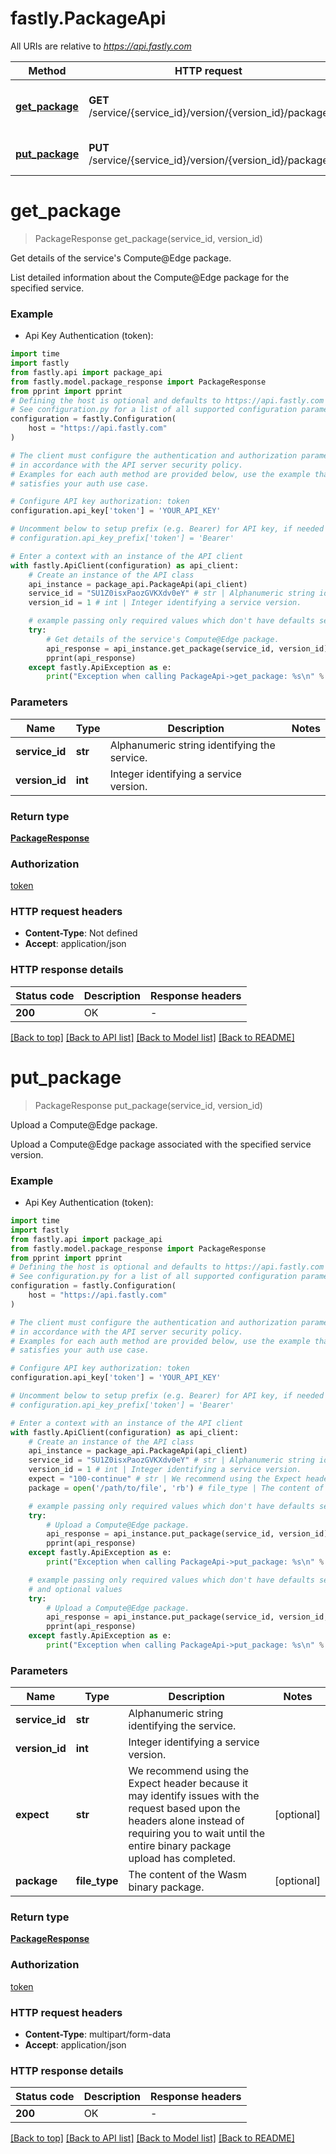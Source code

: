 # fastly.PackageApi

All URIs are relative to *https://api.fastly.com*

Method | HTTP request | Description
------------- | ------------- | -------------
[**get_package**](PackageApi.md#get_package) | **GET** /service/{service_id}/version/{version_id}/package | Get details of the service&#39;s Compute@Edge package.
[**put_package**](PackageApi.md#put_package) | **PUT** /service/{service_id}/version/{version_id}/package | Upload a Compute@Edge package.


# **get_package**
> PackageResponse get_package(service_id, version_id)

Get details of the service's Compute@Edge package.

List detailed information about the Compute@Edge package for the specified service.

### Example

* Api Key Authentication (token):

```python
import time
import fastly
from fastly.api import package_api
from fastly.model.package_response import PackageResponse
from pprint import pprint
# Defining the host is optional and defaults to https://api.fastly.com
# See configuration.py for a list of all supported configuration parameters.
configuration = fastly.Configuration(
    host = "https://api.fastly.com"
)

# The client must configure the authentication and authorization parameters
# in accordance with the API server security policy.
# Examples for each auth method are provided below, use the example that
# satisfies your auth use case.

# Configure API key authorization: token
configuration.api_key['token'] = 'YOUR_API_KEY'

# Uncomment below to setup prefix (e.g. Bearer) for API key, if needed
# configuration.api_key_prefix['token'] = 'Bearer'

# Enter a context with an instance of the API client
with fastly.ApiClient(configuration) as api_client:
    # Create an instance of the API class
    api_instance = package_api.PackageApi(api_client)
    service_id = "SU1Z0isxPaozGVKXdv0eY" # str | Alphanumeric string identifying the service.
    version_id = 1 # int | Integer identifying a service version.

    # example passing only required values which don't have defaults set
    try:
        # Get details of the service's Compute@Edge package.
        api_response = api_instance.get_package(service_id, version_id)
        pprint(api_response)
    except fastly.ApiException as e:
        print("Exception when calling PackageApi->get_package: %s\n" % e)
```


### Parameters

Name | Type | Description  | Notes
------------- | ------------- | ------------- | -------------
 **service_id** | **str**| Alphanumeric string identifying the service. |
 **version_id** | **int**| Integer identifying a service version. |

### Return type

[**PackageResponse**](PackageResponse.md)

### Authorization

[token](../README.md#token)

### HTTP request headers

 - **Content-Type**: Not defined
 - **Accept**: application/json


### HTTP response details

| Status code | Description | Response headers |
|-------------|-------------|------------------|
**200** | OK |  -  |

[[Back to top]](#) [[Back to API list]](../README.md#documentation-for-api-endpoints) [[Back to Model list]](../README.md#documentation-for-models) [[Back to README]](../README.md)

# **put_package**
> PackageResponse put_package(service_id, version_id)

Upload a Compute@Edge package.

Upload a Compute@Edge package associated with the specified service version.

### Example

* Api Key Authentication (token):

```python
import time
import fastly
from fastly.api import package_api
from fastly.model.package_response import PackageResponse
from pprint import pprint
# Defining the host is optional and defaults to https://api.fastly.com
# See configuration.py for a list of all supported configuration parameters.
configuration = fastly.Configuration(
    host = "https://api.fastly.com"
)

# The client must configure the authentication and authorization parameters
# in accordance with the API server security policy.
# Examples for each auth method are provided below, use the example that
# satisfies your auth use case.

# Configure API key authorization: token
configuration.api_key['token'] = 'YOUR_API_KEY'

# Uncomment below to setup prefix (e.g. Bearer) for API key, if needed
# configuration.api_key_prefix['token'] = 'Bearer'

# Enter a context with an instance of the API client
with fastly.ApiClient(configuration) as api_client:
    # Create an instance of the API class
    api_instance = package_api.PackageApi(api_client)
    service_id = "SU1Z0isxPaozGVKXdv0eY" # str | Alphanumeric string identifying the service.
    version_id = 1 # int | Integer identifying a service version.
    expect = "100-continue" # str | We recommend using the Expect header because it may identify issues with the request based upon the headers alone instead of requiring you to wait until the entire binary package upload has completed. (optional)
    package = open('/path/to/file', 'rb') # file_type | The content of the Wasm binary package. (optional)

    # example passing only required values which don't have defaults set
    try:
        # Upload a Compute@Edge package.
        api_response = api_instance.put_package(service_id, version_id)
        pprint(api_response)
    except fastly.ApiException as e:
        print("Exception when calling PackageApi->put_package: %s\n" % e)

    # example passing only required values which don't have defaults set
    # and optional values
    try:
        # Upload a Compute@Edge package.
        api_response = api_instance.put_package(service_id, version_id, expect=expect, package=package)
        pprint(api_response)
    except fastly.ApiException as e:
        print("Exception when calling PackageApi->put_package: %s\n" % e)
```


### Parameters

Name | Type | Description  | Notes
------------- | ------------- | ------------- | -------------
 **service_id** | **str**| Alphanumeric string identifying the service. |
 **version_id** | **int**| Integer identifying a service version. |
 **expect** | **str**| We recommend using the Expect header because it may identify issues with the request based upon the headers alone instead of requiring you to wait until the entire binary package upload has completed. | [optional]
 **package** | **file_type**| The content of the Wasm binary package. | [optional]

### Return type

[**PackageResponse**](PackageResponse.md)

### Authorization

[token](../README.md#token)

### HTTP request headers

 - **Content-Type**: multipart/form-data
 - **Accept**: application/json


### HTTP response details

| Status code | Description | Response headers |
|-------------|-------------|------------------|
**200** | OK |  -  |

[[Back to top]](#) [[Back to API list]](../README.md#documentation-for-api-endpoints) [[Back to Model list]](../README.md#documentation-for-models) [[Back to README]](../README.md)

